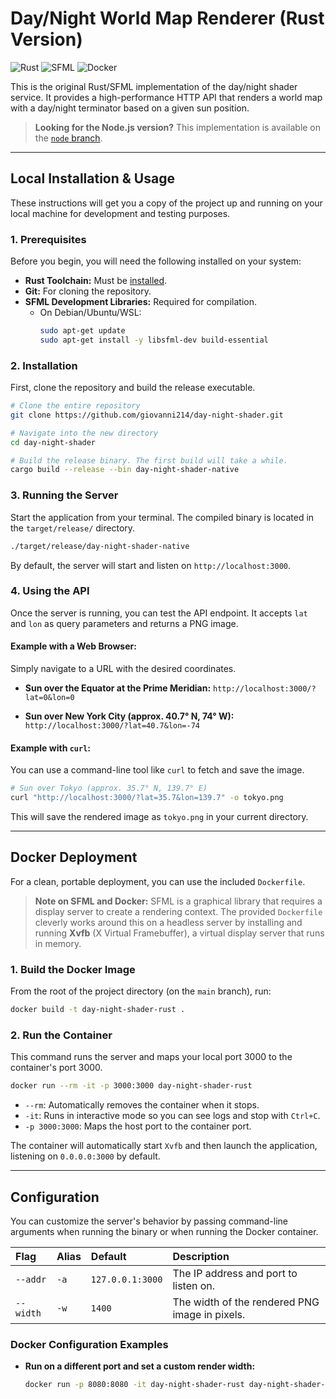# Day/Night World Map Renderer (Rust Version)

![Rust](https://img.shields.io/badge/Rust-1.x-D74B00?style=for-the-badge&logo=rust)
![SFML](https://img.shields.io/badge/SFML-2.5-8CC445?style=for-the-badge&logo=sfml)
![Docker](https://img.shields.io/badge/Docker-Ready-2496ED?style=for-the-badge&logo=docker)

This is the original Rust/SFML implementation of the day/night shader service. It provides a high-performance HTTP API that renders a world map with a day/night terminator based on a given sun position.

> **Looking for the Node.js version?**
> This implementation is available on the [`node` branch](https://github.com/giovanni214/day-night-shader/tree/node).

---

## Local Installation & Usage

These instructions will get you a copy of the project up and running on your local machine for development and testing purposes.

### 1. Prerequisites

Before you begin, you will need the following installed on your system:

-   **Rust Toolchain:** Must be [installed](https://www.rust-lang.org/tools/install).
-   **Git:** For cloning the repository.
-   **SFML Development Libraries:** Required for compilation.
    -   On Debian/Ubuntu/WSL:
        ```bash
        sudo apt-get update
        sudo apt-get install -y libsfml-dev build-essential
        ```

### 2. Installation

First, clone the repository and build the release executable.

```bash
# Clone the entire repository
git clone https://github.com/giovanni214/day-night-shader.git

# Navigate into the new directory
cd day-night-shader

# Build the release binary. The first build will take a while.
cargo build --release --bin day-night-shader-native
```

### 3. Running the Server

Start the application from your terminal. The compiled binary is located in the `target/release/` directory.

```bash
./target/release/day-night-shader-native
```

By default, the server will start and listen on `http://localhost:3000`.

### 4. Using the API

Once the server is running, you can test the API endpoint. It accepts `lat` and `lon` as query parameters and returns a PNG image.

#### **Example with a Web Browser:**

Simply navigate to a URL with the desired coordinates.

-   **Sun over the Equator at the Prime Meridian:**
    `http://localhost:3000/?lat=0&lon=0`

-   **Sun over New York City (approx. 40.7° N, 74° W):**
    `http://localhost:3000/?lat=40.7&lon=-74`

#### **Example with `curl`:**

You can use a command-line tool like `curl` to fetch and save the image.

```bash
# Sun over Tokyo (approx. 35.7° N, 139.7° E)
curl "http://localhost:3000/?lat=35.7&lon=139.7" -o tokyo.png
```
This will save the rendered image as `tokyo.png` in your current directory.

---

## Docker Deployment

For a clean, portable deployment, you can use the included `Dockerfile`.

> **Note on SFML and Docker:**
> SFML is a graphical library that requires a display server to create a rendering context. The provided `Dockerfile` cleverly works around this on a headless server by installing and running **Xvfb** (X Virtual Framebuffer), a virtual display server that runs in memory.

### 1. Build the Docker Image

From the root of the project directory (on the `main` branch), run:

```bash
docker build -t day-night-shader-rust .
```

### 2. Run the Container

This command runs the server and maps your local port 3000 to the container's port 3000.

```bash
docker run --rm -it -p 3000:3000 day-night-shader-rust
```
-   `--rm`: Automatically removes the container when it stops.
-   `-it`: Runs in interactive mode so you can see logs and stop with `Ctrl+C`.
-   `-p 3000:3000`: Maps the host port to the container port.

The container will automatically start `Xvfb` and then launch the application, listening on `0.0.0.0:3000` by default.

---

## Configuration

You can customize the server's behavior by passing command-line arguments when running the binary or when running the Docker container.

| Flag | Alias | Default | Description |
| :--- | :--- | :--- | :--- |
| `--addr` | `-a` | `127.0.0.1:3000` | The IP address and port to listen on. |
| `--width` | `-w` | `1400` | The width of the rendered PNG image in pixels. |

### Docker Configuration Examples

-   **Run on a different port and set a custom render width:**
    ```bash
    docker run -p 8080:8080 -it day-night-shader-rust day-night-shader-native -a 0.0.0.0:8080 -w 2048
    ```
